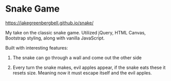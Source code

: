 # Snake Game

https://jakegreenbergbell.github.io/snake/

My take on the classic snake game. Utilized jQuery, HTML Canvas, Bootstrap styling, along with vanilla JavaScript.

Built with interesting features: 

1. The snake can go through a wall and come out the other side

2. Every turn the snake makes, evil apples appear, if the snake eats these it resets size. Meaning now it must escape itself and the evil apples.

